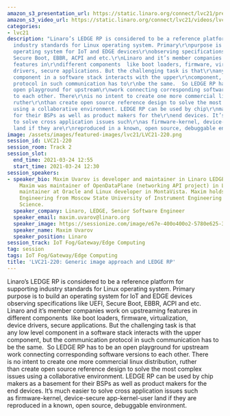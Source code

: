 ```yaml
---
amazon_s3_presentation_url: https://static.linaro.org/connect/lvc21/presentations/lvc21-220.pdf
amazon_s3_video_url: https://static.linaro.org/connect/lvc21/videos/lvc21-220.mp4
categories:
- lvc21
description: "Linaro’s LEDGE RP is considered to be a reference platform for\r\nsupporting
  industry standards for Linux operating system. Primary\r\npurpose is to build an
  operating system for IoT and EDGE devices\r\nobserving specifications like UEFI,
  Secure Boot, EBBR, ACPI and etc.\r\nLinaro and it’s member companies work on upstreaming
  features in\r\ndifferent components  like boot loaders, firmware, virtualization,\r\ndevice
  drivers, secure applications. But the challenging task is that\r\nany low level
  component in a software stack interacts with the upper\r\ncomponent, but the communication
  protocol in such communication has to\r\nbe the same.  So LEDGE RP has to be an
  open playground for upstream\r\nwork connecting corresponding software versions
  to each other. There\r\nis no intent to create one more commercial linux distribution,
  ruther\r\nthan create open source reference design to solve the most complex\r\nissues
  using a collaborative environment. LEDGE RP can be used by chip\r\nmakers as a basement
  for their BSPs as well as product makers for the\r\nend devices. It’s much easier
  to solve cross application issues such\r\nas firmware-kernel, device-secure app-kernel-user
  land if they are\r\nreproduced in a known, open source, debuggable environment."
image: /assets/images/featured-images/lvc21/LVC21-220.png
session_id: LVC21-220
session_room: Track 2
session_slot:
  end_time: 2021-03-24 12:55
  start_time: 2021-03-24 12:30
session_speakers:
- speaker_bio: Maxim Uvarov is developer and maintainer in Linaro LEDGE group.  Recently
    Maxim was maintainer of OpenDataPlane (networking API project) in Linaro, kernel
    maintainer at Oracle and Linux developer in MontaVista. Maxim holds a Ph.D. in
    Engineering from Moscow State University of Instrument Engineering and Computer
    Science.
  speaker_company: Linaro, LEDGE, Senior Software Engineer
  speaker_email: maxim.uvarov@linaro.org
  speaker_image: https://sessionize.com/image/e67e-400o400o2-5780e625-342a-42a1-a5f0-8c874eb39274.jpg
  speaker_name: Maxim Uvarov
  speaker_position: Linaro
session_track: IoT Fog/Gateway/Edge Computing
tag: session
tags: IoT Fog/Gateway/Edge Computing
title: 'LVC21-220: Generic image approach and LEDGE RP'
---
```


<p>Linaro’s LEDGE RP is considered to be a reference platform for<br>
supporting industry standards for Linux operating system. Primary<br>
purpose is to build an operating system for IoT and EDGE devices<br>
observing specifications like UEFI, Secure Boot, EBBR, ACPI and etc.<br>
Linaro and it’s member companies work on upstreaming features in<br>
different components&nbsp; like boot loaders, firmware, virtualization,<br>
device drivers, secure applications. But the challenging task is that<br>
any low level component in a software stack interacts with the upper<br>
component, but the communication protocol in such communication has to<br>
be the same.&nbsp; So LEDGE RP has to be an open playground for upstream<br>
work connecting corresponding software versions to each other. There<br>
is no intent to create one more commercial linux distribution, ruther<br>
than create open source reference design to solve the most complex<br>
issues using a collaborative environment. LEDGE RP can be used by chip<br>
makers as a basement for their BSPs as well as product makers for the<br>
end devices. It’s much easier to solve cross application issues such<br>
as firmware-kernel, device-secure app-kernel-user land if they are<br>
reproduced in a known, open source, debuggable environment.</p>